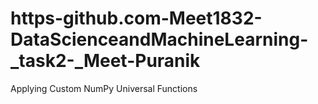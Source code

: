 # https-github.com-Meet1832-DataScienceandMachineLearning-_task2-_Meet-Puranik
Applying Custom NumPy Universal Functions
